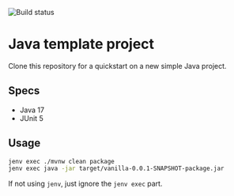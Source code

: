 ![Build status](https://github.com/pelaakso/java-template/actions/workflows/build-java.yml/badge.svg?branch=main)

# Java template project

Clone this repository for a quickstart on a new simple Java project.

## Specs

* Java 17
* JUnit 5

## Usage

```bash
jenv exec ./mvnw clean package
jenv exec java -jar target/vanilla-0.0.1-SNAPSHOT-package.jar
```

If not using `jenv`, just ignore the `jenv exec` part.
